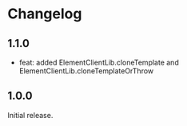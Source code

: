 # Changelog
## 1.1.0

* feat: added ElementClientLib.cloneTemplate and ElementClientLib.cloneTemplateOrThrow

## 1.0.0
Initial release.